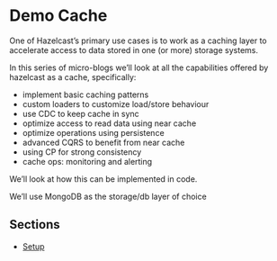 # Demo Cache

One of Hazelcast’s primary use cases is to work as a caching layer to accelerate access to data stored in one (or more) storage systems.

In this series of micro-blogs we’ll look at all the capabilities offered by hazelcast as a cache, specifically:

 - implement basic caching patterns
 - custom loaders to customize load/store behaviour
 - use CDC to keep cache in sync
 - optimize access to read data using near cache
 - optimize operations using persistence
 - advanced CQRS to benefit from near cache
 - using CP for strong consistency
 - cache ops: monitoring and alerting 

We’ll look at how this can be implemented in code.

We’ll use MongoDB as the storage/db layer of choice

## Sections

- [Setup](./00_SETUP.md)